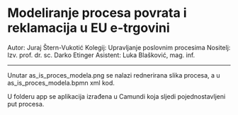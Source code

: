 # Modeliranje procesa povrata i reklamacija u EU e-trgovini  

Autor: Juraj Štern-Vukotić
Kolegij: Upravljanje poslovnim procesima
Nositelj: Izv. prof. dr. sc. Darko Etinger
Asistent: Luka Blašković, mag. inf.

---

Unutar as_is_proces_modela.png se nalazi rednerirana slika procesa, a u as_is_proces_modela.bpmn xml kod. 

U folderu app se aplikacija izrađena u Camundi koja sljedi pojednostavljeni put procesa. 